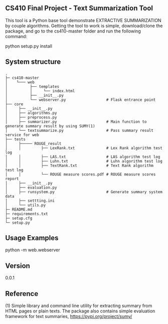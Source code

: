 CS410 Final Project - Text Summarization Tool
-
This tool is a Python base tool demonstrate EXTRACTIVE SUMMARIZATION by couple algorithms. Getting the tool to work is simple, download/clone the package, and go to the cs410-master folder and run the following command:

python setup.py install

System structure
-



    .
    ├─ cs410-master 
    │    └─── web
    │          ├── templates
    │          │     └── index.html
    │          ├── __init__.py
    │          └── webserver.py                  # Flask entrance point
    ├── core
    │     ├── __init__.py
    │     ├── algorithms.py
    │     ├── preprocess.py
    │     ├── summarizer.py                      # Main function to generate summary result by using SUMY(1)
    │     └── textsummarize.py                   # Pass summary result service for web 
    ├── tests 
    │     ├───── ROUGE_result
    │     │         ├── LexRank.txt              # Lex Rank algorithm test log
    │     │         ├── LAS.txt                  # LAS algorithm test log 
    │     │         ├── Luhn.txt                 # Luhn algorithm test log 
    │     │         ├── TextRank.txt             # Text Rank algorithm test log 
    │     │         └── ROUGE measure scores.pdf # ROUGE measure scores report 
    │     ├── __init__.py
    │     ├── evaluation.py
    │     ├── runsystem.py                       # Generate summary system data
    │     ├── settting.ini 
    │     └── utils.py
    ├─ README.md
    ├─ requirements.txt
    ├─ setup.cfg
    └─ setup.py




Usage Examples
-
python -m web.webserver

Version
-
0.0.1 

Reference
-
(1) Simple library and command line utility for extracting summary from HTML pages or plain texts. The package also contains simple evaluation framework for text summaries, https://pypi.org/project/sumy/

